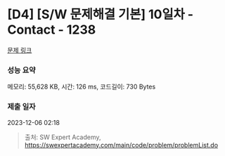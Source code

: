 # [D4] [S/W 문제해결 기본] 10일차 - Contact - 1238 

[문제 링크](https://swexpertacademy.com/main/code/problem/problemDetail.do?contestProbId=AV15B1cKAKwCFAYD) 

### 성능 요약

메모리: 55,628 KB, 시간: 126 ms, 코드길이: 730 Bytes

### 제출 일자

2023-12-06 02:18



> 출처: SW Expert Academy, https://swexpertacademy.com/main/code/problem/problemList.do